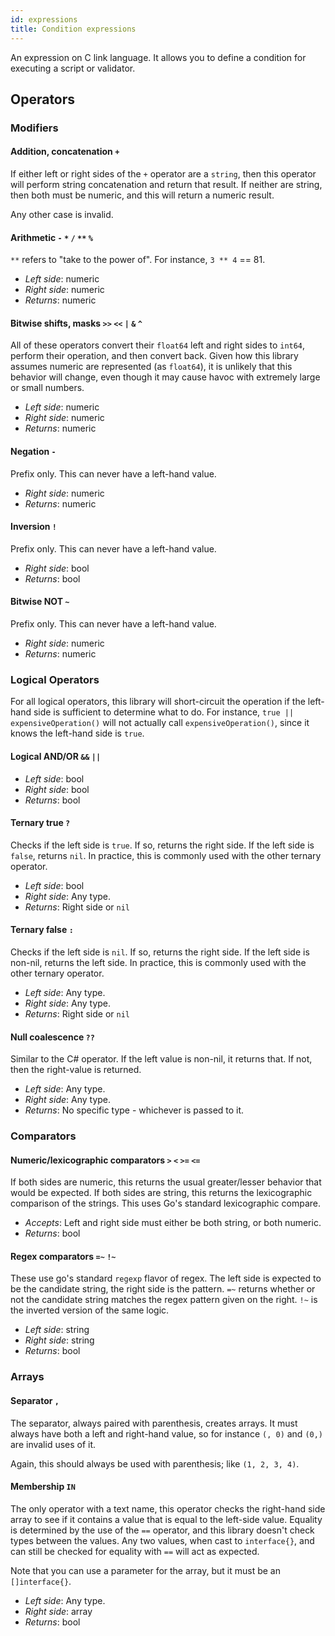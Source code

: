 ```yaml
---
id: expressions
title: Condition expressions
---
```


An expression on C link language. It allows you to define a condition for executing a script or validator.
<!-- TODO: Add additional description -->

## Operators

### Modifiers

#### Addition, concatenation `+`

If either left or right sides of the `+` operator are a `string`, then this operator will perform string concatenation and return that result. If neither are string, then both must be numeric, and this will return a numeric result.

Any other case is invalid.

#### Arithmetic `-` `*` `/` `**` `%`

`**` refers to "take to the power of". For instance, `3 ** 4` == 81.

* _Left side_: numeric
* _Right side_: numeric
* _Returns_: numeric

#### Bitwise shifts, masks `>>` `<<` `|` `&` `^`

All of these operators convert their `float64` left and right sides to `int64`, perform their operation, and then convert back.
Given how this library assumes numeric are represented (as `float64`), it is unlikely that this behavior will change, even though it may cause havoc with extremely large or small numbers.

* _Left side_: numeric
* _Right side_: numeric
* _Returns_: numeric

#### Negation `-`

Prefix only. This can never have a left-hand value.

* _Right side_: numeric
* _Returns_: numeric

#### Inversion `!`

Prefix only. This can never have a left-hand value.

* _Right side_: bool
* _Returns_: bool

#### Bitwise NOT `~`

Prefix only. This can never have a left-hand value.

* _Right side_: numeric
* _Returns_: numeric

### Logical Operators

For all logical operators, this library will short-circuit the operation if the left-hand side is sufficient to determine what to do. For instance, `true || expensiveOperation()` will not actually call `expensiveOperation()`, since it knows the left-hand side is `true`.

#### Logical AND/OR `&&` `||`

* _Left side_: bool
* _Right side_: bool
* _Returns_: bool

#### Ternary true `?`

Checks if the left side is `true`. If so, returns the right side. If the left side is `false`, returns `nil`.
In practice, this is commonly used with the other ternary operator.

* _Left side_: bool
* _Right side_: Any type.
* _Returns_: Right side or `nil`

#### Ternary false `:`

Checks if the left side is `nil`. If so, returns the right side. If the left side is non-nil, returns the left side.
In practice, this is commonly used with the other ternary operator.

* _Left side_: Any type.
* _Right side_: Any type.
* _Returns_: Right side or `nil`

#### Null coalescence `??`

Similar to the C# operator. If the left value is non-nil, it returns that. If not, then the right-value is returned.

* _Left side_: Any type.
* _Right side_: Any type.
* _Returns_: No specific type - whichever is passed to it.

### Comparators

#### Numeric/lexicographic comparators `>` `<` `>=` `<=`

If both sides are numeric, this returns the usual greater/lesser behavior that would be expected.
If both sides are string, this returns the lexicographic comparison of the strings. This uses Go's standard lexicographic compare.

* _Accepts_: Left and right side must either be both string, or both numeric.
* _Returns_: bool

#### Regex comparators `=~` `!~`

These use go's standard `regexp` flavor of regex. The left side is expected to be the candidate string, the right side is the pattern. `=~` returns whether or not the candidate string matches the regex pattern given on the right. `!~` is the inverted version of the same logic.

* _Left side_: string
* _Right side_: string
* _Returns_: bool

### Arrays

#### Separator `,`

The separator, always paired with parenthesis, creates arrays. It must always have both a left and right-hand value, so for instance `(, 0)` and `(0,)` are invalid uses of it.

Again, this should always be used with parenthesis; like `(1, 2, 3, 4)`.

#### Membership `IN`

The only operator with a text name, this operator checks the right-hand side array to see if it contains a value that is equal to the left-side value.
Equality is determined by the use of the `==` operator, and this library doesn't check types between the values. Any two values, when cast to `interface{}`, and can still be checked for equality with `==` will act as expected.

Note that you can use a parameter for the array, but it must be an `[]interface{}`.

* _Left side_: Any type.
* _Right side_: array
* _Returns_: bool

